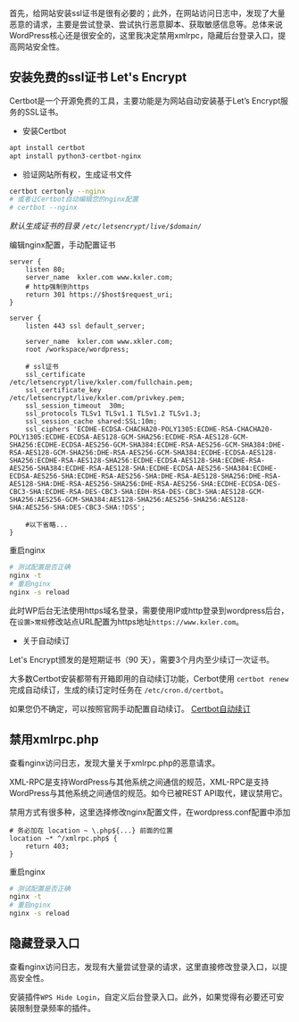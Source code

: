 首先，给网站安装ssl证书是很有必要的；此外，在网站访问日志中，发现了大量恶意的请求，主要是尝试登录、尝试执行恶意脚本、获取敏感信息等。总体来说WordPress核心还是很安全的，这里我决定禁用xmlrpc，隐藏后台登录入口，提高网站安全性。

## 安装免费的ssl证书 Let's Encrypt

Certbot是一个开源免费的工具，主要功能是为网站自动安装基于Let’s Encrypt服务的SSL证书。

- 安装Certbot

```bash
apt install certbot 
apt install python3-certbot-nginx
```

- 验证网站所有权，生成证书文件

```bash
certbot certonly --nginx
# 或者让Certbot自动编辑您的nginx配置
# certbot --nginx 
```
*默认生成证书的目录 `/etc/letsencrypt/live/$domain/`*

编辑nginx配置，手动配置证书
```
server {
    listen 80;
    server_name  kxler.com www.kxler.com;
    # http强制到https
    return 301 https://$host$request_uri;
}

server {
    listen 443 ssl default_server;

    server_name  kxler.com www.xkler.com;
    root /workspace/wordpress;

    # ssl证书
    ssl_certificate           /etc/letsencrypt/live/kxler.com/fullchain.pem;
    ssl_certificate_key       /etc/letsencrypt/live/kxler.com/privkey.pem;
    ssl_session_timeout  30m;
    ssl_protocols TLSv1 TLSv1.1 TLSv1.2 TLSv1.3;
    ssl_session_cache shared:SSL:10m;
    ssl_ciphers 'ECDHE-ECDSA-CHACHA20-POLY1305:ECDHE-RSA-CHACHA20-POLY1305:ECDHE-ECDSA-AES128-GCM-SHA256:ECDHE-RSA-AES128-GCM-SHA256:ECDHE-ECDSA-AES256-GCM-SHA384:ECDHE-RSA-AES256-GCM-SHA384:DHE-RSA-AES128-GCM-SHA256:DHE-RSA-AES256-GCM-SHA384:ECDHE-ECDSA-AES128-SHA256:ECDHE-RSA-AES128-SHA256:ECDHE-ECDSA-AES128-SHA:ECDHE-RSA-AES256-SHA384:ECDHE-RSA-AES128-SHA:ECDHE-ECDSA-AES256-SHA384:ECDHE-ECDSA-AES256-SHA:ECDHE-RSA-AES256-SHA:DHE-RSA-AES128-SHA256:DHE-RSA-AES128-SHA:DHE-RSA-AES256-SHA256:DHE-RSA-AES256-SHA:ECDHE-ECDSA-DES-CBC3-SHA:ECDHE-RSA-DES-CBC3-SHA:EDH-RSA-DES-CBC3-SHA:AES128-GCM-SHA256:AES256-GCM-SHA384:AES128-SHA256:AES256-SHA256:AES128-SHA:AES256-SHA:DES-CBC3-SHA:!DSS';

    #以下省略...
}
```

重启nginx
```bash
# 测试配置是否正确
nginx -t
# 重启nginx
nginx -s reload
```

此时WP后台无法使用https域名登录，需要使用IP或http登录到wordpress后台，在`设置>常规`修改站点URL配置为https地址`https://www.kxler.com`。

- 关于自动续订

Let's Encrypt颁发的是短期证书（90 天），需要3个月内至少续订一次证书。

大多数Certbot安装都带有开箱即用的自动续订功能，Cerbot使用 `certbot renew` 完成自动续订，生成的续订定时任务在 `/etc/cron.d/certbot`。

如果您仍不确定，可以按照官网手动配置自动续订。
[Certbot自动续订](https://eff-certbot.readthedocs.io/en/stable/using.html#automated-renewals)

## 禁用xmlrpc.php

查看nginx访问日志，发现大量关于xmlrpc.php的恶意请求。

XML-RPC是支持WordPress与其他系统之间通信的规范，XML-RPC是支持WordPress与其他系统之间通信的规范。如今已被REST API取代，建议禁用它。

禁用方式有很多种，这里选择修改nginx配置文件，在wordpress.conf配置中添加
```
# 务必加在 location ~ \.php${...} 前面的位置
location ~* ^/xmlrpc.php$ {
    return 403;
}
```

重启nginx
```bash
# 测试配置是否正确
nginx -t
# 重启nginx
nginx -s reload
```

## 隐藏登录入口

查看nginx访问日志，发现有大量尝试登录的请求，这里直接修改登录入口，以提高安全性。

安装插件`WPS Hide Login`，自定义后台登录入口。此外，如果觉得有必要还可安装限制登录频率的插件。
